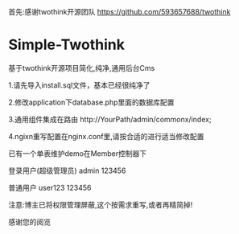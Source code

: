首先:感谢twothink开源团队
https://github.com/593657688/twothink

# Simple-Twothink
基于twothink开源项目简化,纯净,通用后台Cms

1.请先导入install.sql文件，基本已经很纯净了

2.修改application下database.php里面的数据库配置

3.通用组件集成在路由
http://YourPath/admin/commonx/index;

4.ngixn重写配置在nginx.conf里,请按合适的进行适当修改配置

已有一个单表维护demo在Member控制器下

登录用户(超级管理员)
admin
123456

普通用户
user123
123456


注意:博主已将权限管理屏蔽,这个按需求重写,或者再精简掉!

感谢您的阅览



